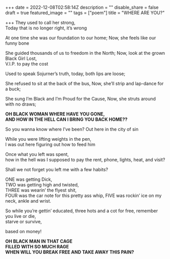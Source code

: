 +++
date = 2022-12-08T02:58:14Z
description = ""
disable_share = false
draft = true
featured_image = ""
tags = ["poem"]
title = "WHERE ARE YOU?"

+++
They used to call her strong,  
Today that is no longer right, it’s wrong

At one time she was our foundation to our home; Now, she feels like our funny bone

She guided thousands of us to freedom in the North; Now, look at the grown Black Girl Lost,  
V.I.P. to pay the cost

Used to speak Sojurner’s truth, today, both lips are loose;

She refused to sit at the back of the bus, Now, she’ll strip and lap-dance for a buck;

She sung I’m Black and I’m Proud for the Cause, Now, she struts around with no draws;

**OH BLACK WOMAN WHERE HAVE YOU GONE,  
AND HOW IN THE HELL CAN I BRING YOU BACK HOME??**

So you wanna know where I’ve been? Out here in the city of sin

While you were lifting weights in the pen,  
I was out here figuring out how to feed him

Once what you left was spent,  
how in the hell was I supposed to pay the rent, phone, lights, heat, and visit?

Shall we not forget you left me with a few habits?

ONE was getting Dick,  
TWO was getting high and twisted,  
THREE was wearin’ the flyest shit,  
FOUR was the car note for this pretty ass whip, FIVE was rockin’ ice on my neck, ankle and wrist.

So while you’re gettin’ educated, three hots and a cot for free, remember you live or die,  
starve or survive,

based on money!

**OH BLACK MAN IN THAT CAGE  
FILLED WITH SO MUCH RAGE  
WHEN WILL YOU BREAK FREE AND TAKE AWAY THIS PAIN?**